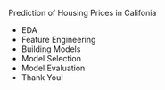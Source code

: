 Prediction of Housing Prices in Califonia
- EDA
- Feature Engineering
- Building Models
- Model Selection
- Model Evaluation
- Thank You!
